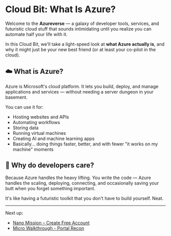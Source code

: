 # Cloud Bit: What Is Azure?

Welcome to the **Azureverse** — a galaxy of developer tools, services, and futuristic cloud stuff that sounds
intimidating until you realize you can automate half your life with it.

In this Cloud Bit, we'll take a light-speed look at **what Azure actually is**, and why it might just be your new best
friend (or at least your co-pilot in the cloud).

## ☁️ What is Azure?

Azure is Microsoft's cloud platform. It lets you build, deploy, and manage applications and services — without needing a
server dungeon in your basement.

You can use it for:

- Hosting websites and APIs
- Automating workflows
- Storing data
- Running virtual machines
- Creating AI and machine learning apps
- Basically... doing things faster, better, and with fewer "it works on my machine" moments

## 🤖 Why do developers care?

Because Azure handles the heavy lifting. You write the code — Azure handles the scaling, deploying, connecting, and
occasionally saving your butt when you forget something important.

It's like having a futuristic toolkit that you don't have to build yourself. Neat.

---

Next up:

- [Nano Mission – Create Free Account](02-nano-mission-create-free-account.md)
- [Micro Walkthrough - Portal Recon](https://youtu.be/o-6esql_HeA)
